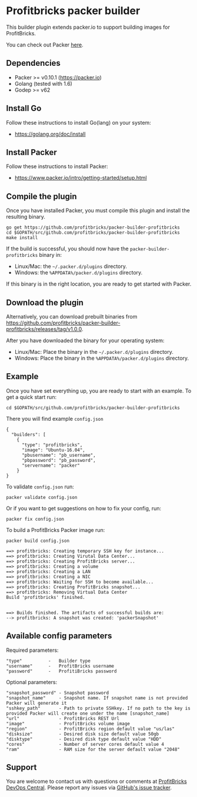 # Profitbricks packer builder

This builder plugin extends packer.io to support building images for ProfitBricks. 

You can check out Packer [here](https://packer.io).


## Dependencies
* Packer >= v0.10.1 (https://packer.io)
* Golang (tested with 1.6) 
* Godep >= v62


## Install Go

Follow these instructions to install Go(lang) on your system:
* https://golang.org/doc/install

## Install Packer

Follow these instructions to install Packer: 
* https://www.packer.io/intro/getting-started/setup.html

## Compile the plugin

Once you have installed Packer, you must compile this plugin and install the
resulting binary.

```shell
go get https://github.com/profitbricks/packer-builder-profitbricks
cd $GOPATH/src/github.com/profitbricks/packer-builder-profitbricks
make install
```

If the build is successful, you should now have the `packer-builder-profitbricks`
binary in:

* Linux/Mac: the `~/.packer.d/plugins` directory.
* Windows: the `%APPDATA%/packer.d/plugins` directory.

If this binary is in the right location, you are ready to get started with Packer.

## Download the plugin

Alternatively, you can download prebuilt binaries from https://github.com/profitbricks/packer-builder-profitbricks/releases/tag/v1.0.0. 

After you have downloaded the binary for your operating system:

* Linux/Mac: Place the binary in the  `~/.packer.d/plugins` directory.
* Windows: Place the binary in the `%APPDATA%/packer.d/plugins` directory.

## Example

Once you have set everything up, you are ready to start with an example.
To get a quick start run:

```shell
cd $GOPATH/src/github.com/profitbricks/packer-builder-profitbricks
```

There you will find example `config.json`

```
{
  "builders": [
    {
      "type": "profitbricks",
      "image": "Ubuntu-16.04",
      "pbusername": "pb_username",
      "pbpassword": "pb_password",
      "servername": "packer"
    }
}
```

To validate `config.json` run:

```shell
packer validate config.json
```

Or if you want to get suggestions on how to fix your config, run:

```shell
packer fix config.json
```

To build a ProfitBricks Packer image run: 

```shell
packer build config.json

==> profitbricks: Creating temporary SSH key for instance...
==> profitbricks: Creating Virutal Data Center...
==> profitbricks: Creating ProfitBricks server...
==> profitbricks: Creating a volume
==> profitbricks: Creating a LAN
==> profitbricks: Creating a NIC
==> profitbricks: Waiting for SSH to become available...
==> profitbricks: Creating ProfitBricks snapshot...
==> profitbricks: Removing Virtual Data Center
Build 'profitbricks' finished.


==> Builds finished. The artifacts of successful builds are:
--> profitbricks: A snapshot was created: 'packerSnapshot'

```

## Available config parameters

Required parameters:

```shell
"type"          -   Builder type 
"username"      -   ProfitBricks username 
"password"      -   ProfitiBricks password 
```

Optional parameters:

```shell
"snapshot_password" - Snapshot password
"snapshot_name"     - Snapshot name. If snapshot name is not provided Packer will generate it
"sshkey_path"       - Path to private SSHkey. If no path to the key is provided Packer will create one under the name [snapshot_name] 
"url"               - ProfitBricks REST Url
"image"             - ProfitBricks volume image 
"region"            - ProfitBricks region default value "us/las" 
"disksize"          - Desired disk size default value 50gb 
"disktype"          - Desired disk type default value "HDD" 
"cores"             - Number of server cores default value 4 
"ram"               - RAM size for the server default value "2048" 
```

## Support

You are welcome to contact us with questions or comments at [ProfitBricks DevOps Central](https://devops.profitbricks.com/). Please report any issues via [GitHub's issue tracker](https://github.com/profitbricks/docker-machine-driver-profitbricks/issues).
